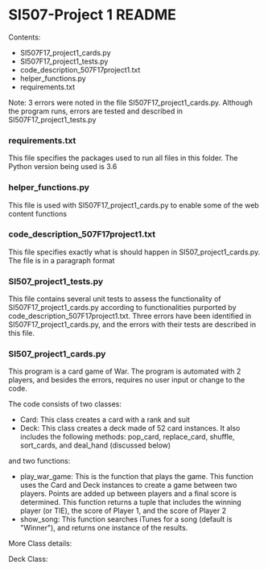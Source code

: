 # SI507-Project 1 README

Contents:
* SI507F17_project1_cards.py
* SI507F17_project1_tests.py
* code_description_507F17project1.txt
* helper_functions.py
* requirements.txt

Note: 3 errors were noted in the file SI507F17_project1_cards.py. Although the program runs, errors are tested and described in SI507F17_project1_tests.py

### requirements.txt
This file specifies the packages used to run all files in this folder. The Python version being used is 3.6

### helper_functions.py
This file is used with SI507F17_project1_cards.py to enable some of the web content functions

### code_description_507F17project1.txt
This file specifies exactly what is should happen in SI507_project1_cards.py. The file is in a paragraph format

### SI507_project1_tests.py
This file contains several unit tests to assess the functionality of SI507F17_project1_cards.py according to functionalities purported by code_description_507F17project1.txt.
Three errors have been identified in SI507F17_project1_cards.py, and the errors with their tests are described in this file.

### SI507_project1_cards.py
This program is a card game of War. The program is automated with 2 players, and besides the errors, requires no user input or change to the code.

The code consists of two classes:
* Card: This class creates a card with a rank and suit
* Deck: This class creates a deck made of 52 card instances. It also includes the following methods: pop_card, replace_card, shuffle, sort_cards, and deal_hand (discussed below)

and two functions:
* play_war_game: This is the function that plays the game. This function uses the Card and Deck instances to create a game between two players. Points are added up between players and a final score is determined. This function returns a tuple that includes the winning player (or TIE), the score of Player 1, and the score of Player 2
* show_song: This function searches iTunes for a song (default is "Winner"), and returns one instance of the results.

More Class details:

Deck Class:
